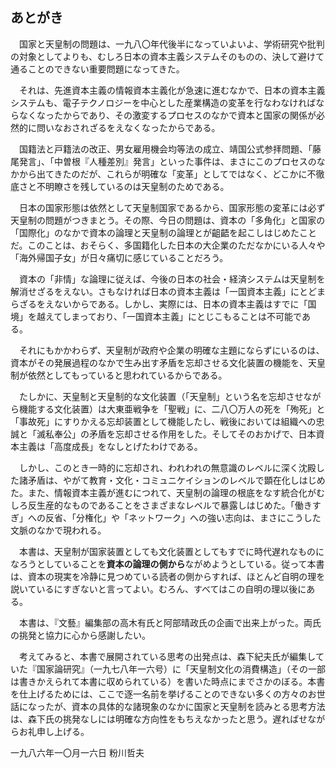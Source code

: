 ## あとがき
　国家と天皇制の問題は、一九八〇年代後半になっていよいよ、学術研究や批判の対象としてよりも、むしろ日本の資本主義システムそのものの、決して避けて通ることのできない重要問題になってきた。

　それは、先進資本主義の情報資本主義化が急速に進むなかで、日本の資本主義システムも、電子テクノロジーを中心とした産業構造の変革を行なわなければならなくなったからであり、その激変するプロセスのなかで資本と国家の関係が必然的に問いなおされざるをえなくなったからである。

　国籍法と戸籍法の改正、男女雇用機会均等法の成立、靖国公式参拝問題、「藤尾発言」、「中曽根『人種差別』発言」といった事件は、まさにこのプロセスのなかから出てきたのだが、これらが明確な「変革」としてではなく、どこかに不徹底さと不明瞭さを残しているのは天皇制のためである。

　日本の国家形態は依然として天皇制国家であるから、国家形態の変革には必ず天皇制の問題がつきまとう。その際、今日の問題は、資本の「多角化」と国家の「国際化」のなかで資本の論理と天皇制の論理とが齟齬を起こしはじめたことだ。このことは、おそらく、多国籍化した日本の大企業のただなかにいる人々や「海外帰国子女」が日々痛切に感じていることだろう。

　資本の「非情」な論理に従えば、今後の日本の社会・経済システムは天皇制を解消せざるをえない。さもなければ日本の資本主義は「一国資本主義」にとどまらざるをえないからである。しかし、実際には、日本の資本主義はすでに「国境」を越えてしまっており、「一国資本主義」にとじこもることは不可能である。

　それにもかかわらず、天皇制が政府や企業の明確な主題にならずにいるのは、資本がその発展過程のなかで生み出す矛盾を忘却させる文化装置の機能を、天皇制が依然としてもっていると思われているからである。

　たしかに、天皇制と天皇制的な文化装置（「天皇制」という名を忘却させながら機能する文化装置）は大東亜戦争を「聖戦」に、二八〇万人の死を「殉死」と「事故死」にすりかえる忘却装置として機能したし、戦後においては組織への忠誠と「滅私奉公」の矛盾を忘却させる作用をした。そしてそのおかげで、日本資本主義は「高度成長」をなしとげたわけである。

　しかし、このとき一時的に忘却され、われわれの無意識のレベルに深く沈殿した諸矛盾は、やがて教育・文化・コミュニケイションのレベルで顕在化しはじめた。また、情報資本主義が進むにつれて、天皇制の論理の根底をなす統合化がむしろ反生産的なものであることをさまざまなレベルで暴露しはじめた。「働きすぎ」への反省、「分権化」や「ネットワーク」への強い志向は、まさにこうした文脈のなかで現われる。

　本書は、天皇制が国家装置としても文化装置としてもすでに時代遅れなものになろうとしていることを**資本の論理の側から**ながめようとしている。従って本書は、資本の現実を冷静に見つめている読者の側からすれば、ほとんど自明の理を説いているにすぎないと言ってよい。むろん、すべてはこの自明の理以後にある。

　本書は、『文藝』編集部の高木有氏と阿部晴政氏の企画で出来上がった。両氏の挑発と協力に心から感謝したい。

　考えてみると、本書で展開されている思考の出発点は、森下紀夫氏が編集していた『国家論研究』（一九七八年一六号）に「天皇制文化の消費構造」（その一部は書きかえられて本書に収められている）を書いた時点にまでさかのぼる。本書を仕上げるためには、ここで逐一名前を挙げることのできない多くの方々のお世話になったが、資本の具体的な諸現象のなかに国家と天皇制を読みとる思考方法は、森下氏の挑発なしには明確な方向性をもちえなかったと思う。遅ればせながらお礼申し上げる。

一九八六年一〇月一六日
粉川哲夫